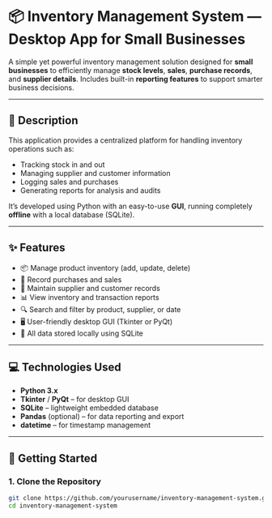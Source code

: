 # 📦 Inventory Management System — Desktop App for Small Businesses

A simple yet powerful inventory management solution designed for **small businesses** to efficiently manage **stock levels**, **sales**, **purchase records**, and **supplier details**. Includes built-in **reporting features** to support smarter business decisions.

---

## 📝 Description

This application provides a centralized platform for handling inventory operations such as:

- Tracking stock in and out
- Managing supplier and customer information
- Logging sales and purchases
- Generating reports for analysis and audits

It’s developed using Python with an easy-to-use **GUI**, running completely **offline** with a local database (SQLite).

---

## ✨ Features

- 📦 Manage product inventory (add, update, delete)
- 🧾 Record purchases and sales
- 👥 Maintain supplier and customer records
- 📊 View inventory and transaction reports
- 🔍 Search and filter by product, supplier, or date
- 🖥️ User-friendly desktop GUI (Tkinter or PyQt)
- 💾 All data stored locally using SQLite

---

## 💻 Technologies Used

- **Python 3.x**
- **Tkinter** / **PyQt** – for desktop GUI
- **SQLite** – lightweight embedded database
- **Pandas** (optional) – for data reporting and export
- **datetime** – for timestamp management

---

## 🚀 Getting Started

### 1. Clone the Repository

```bash
git clone https://github.com/yourusername/inventory-management-system.git
cd inventory-management-system
